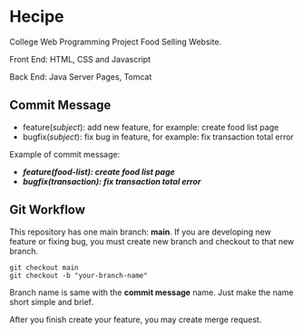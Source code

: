 # Hecipe

College Web Programming Project Food Selling Website.

Front End: HTML, CSS and Javascript

Back End: Java Server Pages, Tomcat

## Commit Message

- feature(_subject_): add new feature, for example: create food list page
- bugfix(_subject_): fix bug in feature, for example: fix transaction total error

Example of commit message:

- **_feature(food-list): create food list page_**
- **_bugfix(transaction): fix transaction total error_**

## Git Workflow

This repository has one main branch: **main**. If you are developing new feature or fixing bug, you must create new branch and checkout to that new branch.

```
git checkout main
git checkout -b "your-branch-name"
```

Branch name is same with the **commit message** name. Just make the name short simple and brief.

After you finish create your feature, you may create merge request.
